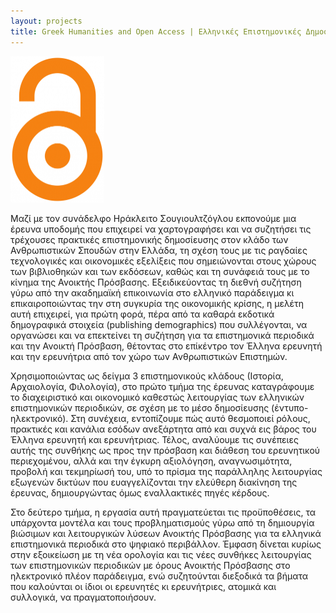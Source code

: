 ```yaml
---
layout: projects
title: Greek Humanities and Open Access | Ελληνικές Επιστημονικές Δημοσιεύσεις Ανθρωπιστικών Επιστημών και Ανοικτή Πρόσβαση
---
```

  <img src="../images/openaccess.png" width="150"/>

Μαζί με τον συνάδελφο Ηράκλειτο Σουγιουλτζόγλου εκπονούμε μια έρευνα υποδομής που επιχειρεί να χαρτογραφήσει και να συζητήσει τις τρέχουσες πρακτικές επιστημονικής δημοσίευσης στον κλάδο των Ανθρωπιστικών Σπουδών στην Ελλάδα, τη σχέση τους με τις ραγδαίες τεχνολογικές και οικονομικές εξελίξεις που σημειώνονται στους χώρους των βιβλιοθηκών και των εκδόσεων, καθώς και τη συνάφειά τους με το κίνημα της Ανοικτής Πρόσβασης. Εξειδικεύοντας τη διεθνή συζήτηση γύρω από την ακαδημαϊκή επικοινωνία στο ελληνικό παράδειγμα κι επικαιροποιώντας την στη συγκυρία της οικονομικής κρίσης, η μελέτη αυτή επιχειρεί, για πρώτη φορά, πέρα από τα καθαρά εκδοτικά δημογραφικά στοιχεία (publishing demographics) που συλλέγονται, να οργανώσει και να επεκτείνει τη συζήτηση για τα επιστημονικά περιοδικά και την Ανοικτή Πρόσβαση, θέτοντας στο επίκέντρο τον Έλληνα ερευνητή και την ερευνήτρια από τον χώρο των Ανθρωπιστικών Επιστημών.

Χρησιμοποιώντας ως δείγμα 3 επιστημονικούς κλάδους (Ιστορία, Αρχαιολογία, Φιλολογία), στο πρώτο τμήμα της έρευνας καταγράφουμε το διαχειριστικό και οικονομικό καθεστώς λειτουργίας των ελληνικών επιστημονικών περιοδικών, σε σχέση με το μέσο δημοσίευσης (έντυπο-ηλεκτρονικό). Στη συνέχεια, εντοπίζουμε πώς αυτό θεσμοποιεί ρόλους, πρακτικές και κανάλια εσόδων ανεξάρτητα από και συχνά εις βάρος του Έλληνα ερευνητή και ερευνήτριας. Τέλος, αναλύουμε τις συνέπειες αυτής της συνθήκης ως προς την πρόσβαση και διάθεση του ερευνητικού περιεχομένου, αλλά και την έγκυρη αξιολόγηση, αναγνωσιμότητα, προβολή και τεκμηρίωσή του, υπό το πρίσμα της παράλληλης λειτουργίας εξωγενών δικτύων που ευαγγελίζονται την ελεύθερη διακίνηση της έρευνας, δημιουργώντας όμως εναλλακτικές πηγές κέρδους.  

Στο δεύτερο τμήμα, η εργασία αυτή πραγματεύεται τις προϋποθέσεις, τα υπάρχοντα μοντέλα και τους προβληματισμούς γύρω από τη δημιουργία βιώσιμων και λειτουργικών λύσεων Ανοικτής Πρόσβασης για τα ελληνικά επιστημονικά περιοδικά στο ψηφιακό περιβάλλον. Έμφαση δίνεται κυρίως στην εξοικείωση με τη νέα ορολογία και τις νέες συνθήκες λειτουργίας των επιστημονικών περιοδικών με όρους Ανοικτής Πρόσβασης στο ηλεκτρονικό πλέον παράδειγμα, ενώ συζητούνται διεξοδικά τα βήματα που καλούνται οι ίδιοι οι ερευνητές κι ερευνήτριες, ατομικά και συλλογικά, να πραγματοποιήσουν.
